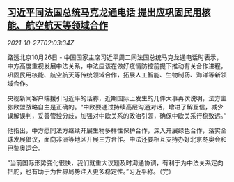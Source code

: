 <!--1635301862000-->
[习近平同法国总统马克龙通电话 提出应巩固民用核能、航空航天等领域合作](https://cn.reuters.com/article/xi-macron-1026-tues-idCNKBS2HH04T)
------

<div><i>2021-10-27T02:03:34Z</i></div><p>路透北京10月26日 - 中国国家主席习近平周二同法国总统马克龙通电话时表示，中方高度重视发展中法关系，中法应该在做好疫情防控前提下推动有关合作进程，巩固民用核能、航空航天等传统领域合作，拓展人工智能、生物制药、海洋等新领域合作。</p><p>央视新闻客户端援引习近平的话称，近期国际上发生的几件大事再次说明，法方主张欧盟战略自主是正确的。“中欧要通过持续高层沟通对话，增进了解互信，减少误解误判，妥善管控分歧，加强对中欧关系的政治引领，确保中欧关系行稳致远。”</p><p>他指出，中方愿同法方继续开展生物多样性保护合作，深入开展绿色合作，落实全球发展倡议，面向非洲等地区开展三方合作。中法还要相互支持办好北京冬奥会和巴黎奥运会。</p><p>“当前国际形势变化很快，我们就重大议题及时沟通协调，有利于为中法关系定向把舵，也有助于为世界局势注入更多稳定性。”习近平称。（完）</p>
